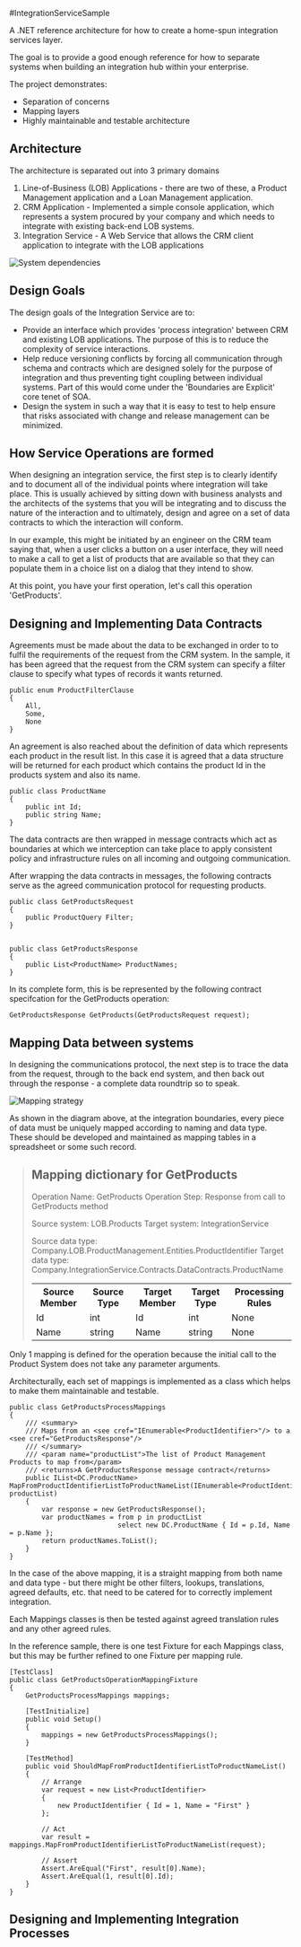 #IntegrationServiceSample

A .NET reference architecture for how to create a home-spun integration services layer.  

The goal is to provide a good enough reference for how to separate systems when building an integration hub within your enterprise.

The project demonstrates:

* Separation of concerns
* Mapping layers
* Highly maintainable and testable architecture

## Architecture

The architecture is separated out into 3 primary domains

1.  Line-of-Business (LOB) Applications - there are two of these, a Product Management application and a Loan Management application.
2.  CRM Application - Implemented a simple console application, which represents a system procured by your company and which needs to integrate with existing back-end LOB systems.
3.  Integration Service - A Web Service that allows the CRM client application to integrate with the LOB applications

![System dependencies](https://github.com/dneimke/IntegrationServiceSample/raw/master/DependencyDiagram.PNG)

## Design Goals

The design goals of the Integration Service are to:

* Provide an interface which provides 'process integration' between CRM and existing LOB applications.  The purpose of this is to reduce the complexity of service interactions.
* Help reduce versioning conflicts by forcing all communication through schema and contracts which are designed solely for the purpose of integration and thus preventing tight coupling between individual systems.  Part of this would come under the 'Boundaries are Explicit' core tenet of SOA.
* Design the system in such a way that it is easy to test to help ensure that risks associated with change and release management can be minimized.

## How Service Operations are formed

When designing an integration service, the first step is to clearly identify and to document all of the individual points where integration will take place.  This is usually achieved by sitting down with business analysts and the architects of the systems that you will be integrating and to discuss the nature of the interaction and to ultimately, design and agree on a set of data contracts to which the interaction will conform.

In our example, this might be initiated by an engineer on the CRM team saying that, when a user clicks a button on a user interface, they will need to make a call to get a list of products that are available so that they can populate them in a choice list on a dialog that they intend to show.

At this point, you have your first operation, let's call this operation 'GetProducts'.


## Designing and Implementing Data Contracts

Agreements must be made about the data to be exchanged in order to to fulfil the requirements of the request  from the CRM system.  In the sample, it has been agreed that the request from the CRM system can specify a filter clause to specify what types of records it wants returned.  

    public enum ProductFilterClause
    {
        All,
        Some,
        None
    }

An agreement is also reached about the definition of data which represents each product in the result list.  In this case it is agreed that a data structure will be returned for each product which contains the product Id in the products system and also its name.

    public class ProductName
    {
        public int Id;
        public string Name;
    }


The data contracts are then wrapped in message contracts which act as boundaries at which we interception can take place to apply consistent policy and infrastructure rules on all incoming and outgoing communication.


After wrapping the data contracts in messages, the following contracts serve as the agreed communication protocol for requesting products.

    public class GetProductsRequest
    {
        public ProductQuery Filter;
    }


    public class GetProductsResponse
    {
        public List<ProductName> ProductNames;
    }

In its complete form, this is be represented by the following contract specifcation for the GetProducts operation:

    
    GetProductsResponse GetProducts(GetProductsRequest request);


## Mapping Data between systems

In designing the communications protocol, the next step is to trace the data from the request, through to the back end system, and then back out through the response - a complete data roundtrip so to speak.

![Mapping strategy](https://github.com/dneimke/IntegrationServiceSample/raw/master/Mapping.PNG)

As shown in the diagram above, at the integration boundaries, every piece of data must be uniquely mapped according to naming and data type.  These should be developed and maintained as mapping tables in a spreadsheet or some such record.

> Mapping dictionary for GetProducts
> ----------------------------------
> Operation Name: GetProducts
> Operation Step: Response from call to GetProducts method
> 
> Source system: LOB.Products 
> Target system: IntegrationService
> 
> Source data type: Company.LOB.ProductManagement.Entities.ProductIdentifier
> Target data type: Company.IntegrationService.Contracts.DataContracts.ProductName
>  
> <table>
>   <tr>
>     <th>Source Member</th> <th>Source Type</th> <th>Target Member</th> <th>Target Type</th> <th>Processing Rules</th>
>   </tr>
>   <tr>
>     <td>Id</td> <td>int</td> <td>Id</td> <td>int</td> <td>None</td>
>   </tr>
>   <tr>
>     <td>Name</td> <td>string</td> <td>Name</td> <td>string</td> <td>None</td>
>   </tr>
> </table>

Only 1 mapping is defined for the operation because the initial call to the Product System does not take any parameter arguments.

Architecturally, each set of mappings is implemented as a class which helps to make them maintainable and testable.

    public class GetProductsProcessMappings
    {
        /// <summary>
        /// Maps from an <see cref="IEnumerable<ProductIdentifier>"/> to a <see cref="GetProductsResponse"/>
        /// </summary>
        /// <param name="productList">The list of Product Management Products to map from</param>
        /// <returns>A GetProductsResponse message contract</returns>
        public IList<DC.ProductName> MapFromProductIdentifierListToProductNameList(IEnumerable<ProductIdentifier> productList)
        {
            var response = new GetProductsResponse();
            var productNames = from p in productList 
                               select new DC.ProductName { Id = p.Id, Name = p.Name };
            return productNames.ToList();
        }
    }

In the case of the above mapping, it is a straight mapping from both name and data type - but there might be other filters, lookups, translations, agreed defaults, etc. that need to be catered for to correctly implement integration.

Each Mappings classes is then be tested against agreed translation rules and any other agreed rules.  

In the reference sample, there is one test Fixture for each Mappings class, but this may be further refined to one Fixture per mapping rule.

    [TestClass]
    public class GetProductsOperationMappingFixture
    {
        GetProductsProcessMappings mappings;

        [TestInitialize]
        public void Setup()
        {
            mappings = new GetProductsProcessMappings();
        }

        [TestMethod]
        public void ShouldMapFromProductIdentifierListToProductNameList()
        {
            // Arrange
            var request = new List<ProductIdentifier>
            {
                new ProductIdentifier { Id = 1, Name = "First" }
            };

            // Act
            var result = mappings.MapFromProductIdentifierListToProductNameList(request);
        
            // Assert
            Assert.AreEqual("First", result[0].Name);
            Assert.AreEqual(1, result[0].Id);
        }
    }


## Designing and Implementing Integration Processes



